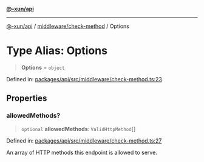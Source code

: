 [**@-xun/api**](../../../README.md)

***

[@-xun/api](../../../README.md) / [middleware/check-method](../README.md) / Options

# Type Alias: Options

> **Options** = `object`

Defined in: [packages/api/src/middleware/check-method.ts:23](https://github.com/Xunnamius/api-utils/blob/e344f26c2c71ff2ab26a4bf6ee6f0fc1cb9a441b/packages/api/src/middleware/check-method.ts#L23)

## Properties

### allowedMethods?

> `optional` **allowedMethods**: `ValidHttpMethod`[]

Defined in: [packages/api/src/middleware/check-method.ts:27](https://github.com/Xunnamius/api-utils/blob/e344f26c2c71ff2ab26a4bf6ee6f0fc1cb9a441b/packages/api/src/middleware/check-method.ts#L27)

An array of HTTP methods this endpoint is allowed to serve.
